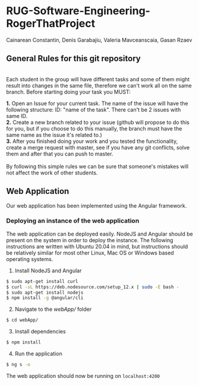 # RUG-Software-Engineering-RogerThatProject
Cainarean Constantin, Denis Garabajiu, Valeria Mavceanscaia, Gasan Rzaev
## General Rules for this git repository
</br>
Each student in the group will have different tasks and some of them might result into changes in the same file, therefore we can't work all on the same branch.
Before starting doing your task you MUST:</br>

**1.** Open an Issue for your current task. The name of the issue will have the following structure: ID: "name of the task". There can't be 2 issues with same ID. </br>
**2.** Create a new branch related to your issue (github will propose to do this for you, but if you choose to do this manually, the branch must have the same name as the issue it's related to.)</br>
**3.** After you finished doing your work and you tested the functionality, create a merge request with master, see if you have any git conflicts, solve them and after that you can push to master.</br>
</br>
By following this simple rules we can be sure that someone's mistakes will not affect the work of other students.

## Web Application
Our web application has been implemented using the Angular framework.

### Deploying an instance of the web application
The web application can be deployed easily. NodeJS and Angular should be present on the system in order to deploy the instance. The following instructions are written with Ubuntu 20.04 in mind, but instructions should be relatively similar for most other Linux, Mac OS or Windows based operating systems.

1. Install NodeJS and Angular
```bash
$ sudo apt-get install curl
$ curl -sL https://deb.nodesource.com/setup_12.x | sudo -E bash -
$ sudo apt-get install nodejs
$ npm install -g @angular/cli
```
2. Navigate to the _webApp/_ folder
```bash
$ cd webApp/
```
3. Install dependencies
```bash
$ npm install
```
4.  Run the application
```bash
$ ng s -o
```

The web application should now be running on `localhost:4200`
